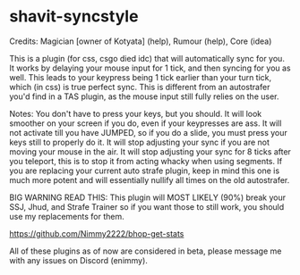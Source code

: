 # shavit-syncstyle

Credits: Magician [owner of Kotyata] (help), Rumour (help), Core (idea)

This is a plugin (for css, csgo died idc) that will automatically sync for you. It works by delaying your mouse input for 1 tick, and then syncing for you as well. This leads to your keypress being 1 tick earlier than your turn tick, which (in css) is true perfect sync.
This is different from an autostrafer you'd find in a TAS plugin, as the mouse input still fully relies on the user.

Notes:
You don't have to press your keys, but you should. It will look smoother on your screen if you do, even if your keypresses are ass.
It will not activate till you have JUMPED, so if you do a slide, you must press your keys still to properly do it.
It will stop adjusting your sync if you are not moving your mouse in the air.
It will stop adjusting your sync for 8 ticks after you teleport, this is to stop it from acting whacky when using segments.
If you are replacing your current auto strafe plugin, keep in mind this one is much more potent and will essentially nullify all times on the old autostrafer.

BIG WARNING READ THIS:
This plugin will MOST LIKELY (90%) break your SSJ, Jhud, and Strafe Trainer so if you want those to still work, you should use my replacements for them.

https://github.com/Nimmy2222/bhop-get-stats

All of these plugins as of now are considered in beta, please message me with any issues on Discord (enimmy). 
